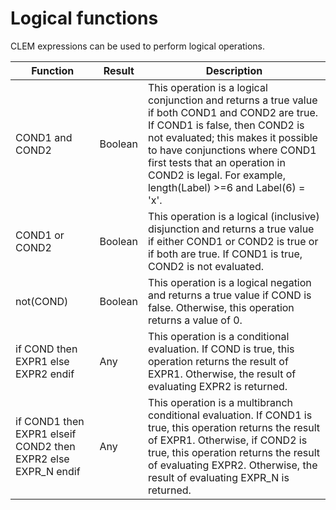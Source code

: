# Logical functions

CLEM expressions can be used to perform logical operations.

| Function                                                      | Result  | Description                                                                                                                                                                                                                                                                                                    |
| ------------------------------------------------------------- | ------- | -------------------------------------------------------------------------------------------------------------------------------------------------------------------------------------------------------------------------------------------------------------------------------------------------------------- |
| COND1 and COND2                                               | Boolean | This operation is a logical conjunction and returns a true value if both COND1 and COND2 are true. If COND1 is false, then COND2 is not evaluated; this makes it possible to have conjunctions where COND1 first tests that an operation in COND2 is legal. For example, length(Label) >=6 and Label(6) = 'x'. |
| COND1 or COND2                                                | Boolean | This operation is a logical (inclusive) disjunction and returns a true value if either COND1 or COND2 is true or if both are true. If COND1 is true, COND2 is not evaluated.                                                                                                                                   |
| not(COND)                                                     | Boolean | This operation is a logical negation and returns a true value if COND is false. Otherwise, this operation returns a value of 0.                                                                                                                                                                                |
| if COND then EXPR1 else EXPR2 endif                           | Any     | This operation is a conditional evaluation. If COND is true, this operation returns the result of EXPR1. Otherwise, the result of evaluating EXPR2 is returned.                                                                                                                                                |
| if COND1 then EXPR1 elseif COND2 then EXPR2 else EXPR_N endif | Any     | This operation is a multibranch conditional evaluation. If COND1 is true, this operation returns the result of EXPR1. Otherwise, if COND2 is true, this operation returns the result of evaluating EXPR2. Otherwise, the result of evaluating EXPR_N is returned.                                              |
